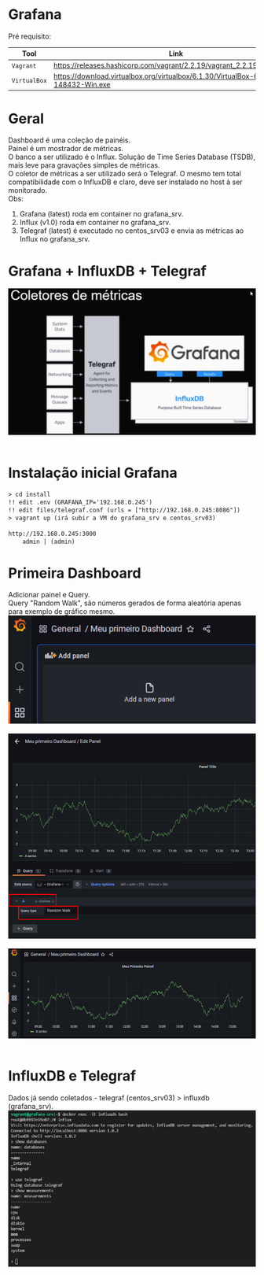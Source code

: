 # Grafana

Pré requisito:

|Tool    |Link|
|-------------|-----------|
|`Vagrant`| https://releases.hashicorp.com/vagrant/2.2.19/vagrant_2.2.19_x86_64.msi
|`VirtualBox`| https://download.virtualbox.org/virtualbox/6.1.30/VirtualBox-6.1.30-148432-Win.exe

# Geral
Dashboard é uma coleção de painéis.<br>
Painel é um mostrador de métricas.<br>
O banco a ser utilizado é o Influx. Solução de Time Series Database (TSDB), mais leve para gravações simples de métricas.<br>
O coletor de métricas a ser utilizado será o Telegraf. O mesmo tem total compatibilidade com o InfluxDB e claro, deve ser instalado no host à ser monitorado.<br>
Obs:<br>
1. Grafana (latest) roda em container no grafana_srv.<br>
2. Influx (v1.0) roda em container no grafana_srv.<br>
3. Telegraf (latest) é executado no centos_srv03 e envia as métricas ao Influx no grafana_srv.<br>

# Grafana + InfluxDB + Telegraf
<kbd>
    <img src="https://github.com/fabiokerber/Grafana/blob/main/img/180220221600.png">
</kbd>
<br />
<br />

# Instalação inicial Grafana
```
> cd install
!! edit .env (GRAFANA_IP='192.168.0.245')
!! edit files/telegraf.conf (urls = ["http://192.168.0.245:8086"])
> vagrant up (irá subir a VM do grafana_srv e centos_srv03)

http://192.168.0.245:3000
    admin | (admin)
```

# Primeira Dashboard
Adicionar painel e Query.<br>
Query "Random Walk", são números gerados de forma aleatória apenas para exemplo de gráfico mesmo.<br> 
<kbd>
    <img src="https://github.com/fabiokerber/Grafana/blob/main/img/180220221516.png">
</kbd>
<br />
<br />
<kbd>
    <img src="https://github.com/fabiokerber/Grafana/blob/main/img/180220221518.png">
</kbd>
<br />
<br />
<kbd>
    <img src="https://github.com/fabiokerber/Grafana/blob/main/img/180220221523.png">
</kbd>
<br />
<br />

# InfluxDB e Telegraf
Dados já sendo coletados - telegraf (centos_srv03) > influxdb (grafana_srv).<br> 
<kbd>
    <img src="https://github.com/fabiokerber/Grafana/blob/main/img/180220221833.png">
</kbd>
<br />
<br />
